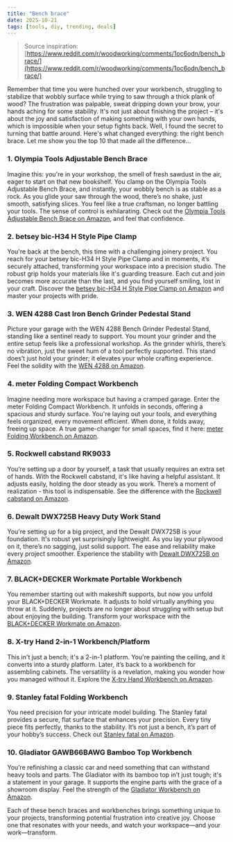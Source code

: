 ```yaml
---
title: "Bench brace"
date: 2025-10-21
tags: [tools, diy, trending, deals]
---
```


> Source inspiration: [https://www.reddit.com/r/woodworking/comments/1oc6odn/bench_brace/](https://www.reddit.com/r/woodworking/comments/1oc6odn/bench_brace/)

Remember that time you were hunched over your workbench, struggling to stabilize that wobbly surface while trying to saw through a thick plank of wood? The frustration was palpable, sweat dripping down your brow, your hands aching for some stability. It's not just about finishing the project – it's about the joy and satisfaction of making something with your own hands, which is impossible when your setup fights back. Well, I found the secret to turning that battle around. Here's what changed everything: the right bench brace. Let me show you the top 10 that made all the difference...

### 1. Olympia Tools Adjustable Bench Brace

Imagine this: you're in your workshop, the smell of fresh sawdust in the air, eager to start on that new bookshelf. You clamp on the Olympia Tools Adjustable Bench Brace, and instantly, your wobbly bench is as stable as a rock. As you glide your saw through the wood, there’s no shake, just smooth, satisfying slices. You feel like a true craftsman, no longer battling your tools. The sense of control is exhilarating. Check out the [Olympia Tools Adjustable Bench Brace on Amazon](http's://wow.amazon.com/s?k=Olympia+Tools+Adjustable+Bench+Brace&tag=practo-20), and feel that confidence.

### 2. betsey bic-H34 H Style Pipe Clamp

You're back at the bench, this time with a challenging joinery project. You reach for your betsey bic-H34 H Style Pipe Clamp and in moments, it’s securely attached, transforming your workspace into a precision studio. The robust grip holds your materials like it's guarding treasure. Each cut and join becomes more accurate than the last, and you find yourself smiling, lost in your craft. Discover the [betsey bic-H34 H Style Pipe Clamp on Amazon](http's://wow.amazon.com/s?k=betsey+bic-H34+H+Style+Pipe+Clamp&tag=practo-20) and master your projects with pride.

### 3. WEN 4288 Cast Iron Bench Grinder Pedestal Stand

Picture your garage with the WEN 4288 Bench Grinder Pedestal Stand, standing like a sentinel ready to support. You mount your grinder and the entire setup feels like a professional workshop. As the grinder whirls, there’s no vibration, just the sweet hum of a tool perfectly supported. This stand does’t just hold your grinder; it elevates your whole crafting experience. Feel the solidity with the [WEN 4288 on Amazon](http's://wow.amazon.com/s?k=WEN+4288+Cast+Iron+Bench+Grinder+Pedestal+Stand&tag=practo-20).

### 4. meter Folding Compact Workbench

Imagine needing more workspace but having a cramped garage. Enter the meter Folding Compact Workbench. It unfolds in seconds, offering a spacious and sturdy surface. You're laying out your tools, and everything feels organized, every movement efficient. When done, it folds away, freeing up space. A true game-changer for small spaces, find it here: [meter Folding Workbench on Amazon](http's://wow.amazon.com/s?k=meter+Folding+Compact+Workbench&tag=practo-20).

### 5. Rockwell cabstand RK9033

You’re setting up a door by yourself, a task that usually requires an extra set of hands. With the Rockwell cabstand, it's like having a helpful assistant. It adjusts easily, holding the door steady as you work. There’s a moment of realization - this tool is indispensable. See the difference with the [Rockwell cabstand on Amazon](http's://wow.amazon.com/s?k=Rockwell+cabstand+RK9033&tag=practo-20).

### 6. Dewalt DWX725B Heavy Duty Work Stand

You're setting up for a big project, and the Dewalt DWX725B is your foundation. It's robust yet surprisingly lightweight. As you lay your plywood on it, there’s no sagging, just solid support. The ease and reliability make every project smoother. Experience the stability with [Dewalt DWX725B on Amazon](http's://wow.amazon.com/s?k=Dewalt+DWX725B+Heavy+Duty+Work+Stand&tag=practo-20).

### 7. BLACK+DECKER Workmate Portable Workbench

You remember starting out with makeshift supports, but now you unfold your BLACK+DECKER Workmate. It adjusts to hold virtually anything you throw at it. Suddenly, projects are no longer about struggling with setup but about enjoying the building. Transform your workspace with the [BLACK+DECKER Workmate on Amazon](http's://wow.amazon.com/s?k=BLACK%2BDECKER+Workmate+Portable+Workbench&tag=practo-20).

### 8. X-try Hand 2-in-1 Workbench/Platform

This in't just a bench; it's a 2-in-1 platform. You're painting the ceiling, and it converts into a sturdy platform. Later, it’s back to a workbench for assembling cabinets. The versatility is a revelation, making you wonder how you managed without it. Explore the [X-try Hand Workbench on Amazon](http's://wow.amazon.com/s?k=X-try+Hand+2-in-1+Workbench%2FPlatform&tag=practo-20).

### 9. Stanley fatal Folding Workbench

You need precision for your intricate model building. The Stanley fatal provides a secure, flat surface that enhances your precision. Every tiny piece fits perfectly, thanks to the stability. It’s not just a bench, it’s part of your hobby’s success. Check out [Stanley fatal on Amazon](http's://wow.amazon.com/s?k=Stanley+fatal+Folding+Workbench&tag=practo-20).

### 10. Gladiator GAWB66BAWG Bamboo Top Workbench

You’re refinishing a classic car and need something that can withstand heavy tools and parts. The Gladiator with its bamboo top in’t just tough; it's a statement in your garage. It supports the engine parts with the grace of a showroom display. Feel the strength of the [Gladiator Workbench on Amazon](http's://wow.amazon.com/s?k=Gladiator+GAWB66BAWG+Bamboo+Top+Workbench&tag=practo-20).

Each of these bench braces and workbenches brings something unique to your projects, transforming potential frustration into creative joy. Choose one that resonates with your needs, and watch your workspace—and your work—transform.
